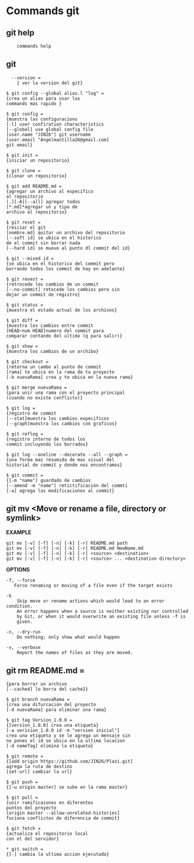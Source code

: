 <div>
    <h1>
        Commands git
    </h1>
</div>

## git help
```shell
    commands help
```
## git
```shell
  --version =
    { ver la version del git}
```
    $ git config --global alias.l "log" =
    {crea un alias para usar los
    commands mas rapido }

    $ git config =
    {muestra las configuracions
    [-l] user confiration characteristics
    [--global] use global config file
    [user.name "JIN26"] git username
    [user.email "Angelmantilla26@gmail.com]
    git email}

    $ git init =
    {iniciar un repositorio}

    $ git clone =
    {clonar un repositorio}

    $ git add README.md =
    {agregar un archivo al especifico
    al repositorio
    [.][-A][--all] agregar todos
    [*.md]*agregar un y tipo de
    archivo al repositorio}

    $ git reset =
    {reiciar el git
    [nombre.md] quitar un archivo del repositorio
    [--soft id] se ubica en el historico
    de el commit sin borrar nada
    [--hard id] se mueve al punto dl commit del id}

    $ git --mixed id =
    {se ubica en el historico del commit pero
    borrando todos los commit de hay en adelante}

    $ git revest =
    {retrocede los cambios de un commit
    [--no-commit] retocede los cambios pero sin
    dejar un commit de registro}

    $ git status =
    {muestra el estado actual de los archivos}

    $ git diff =
    {muestra los cambios entre commit
    [HEAD~num HEAD]numero del commit para
    comparar contando del ultimo (q para salir)}

    $ git show =
    {muestra los cambios de un archibo}

    $ git checkout =
    {retorna un cambo al punto de commit
    [rama] te ubica en la rama de tu proyecto
    [-b nuevaRama] crea y te ubica en la nueva rama}

    $ git merge nuevaRama =
    {para unir una rama con el proyecto principal
    (cuando no existe conflicto)}

    $ git log =
    {registro de commit
    [--stat]muestra los cambios expecificos
    [--graph]muestra los cambios con graficos}

    $ git reflog =
    {registro interno de todos los
    commit incluyendo los borrados}

    $ git log --oneline --decorate --all --graph =
    {una forma mas resumida de mas visual del
    historial de commit y donde nos encontramos}

    $ git commit =
    {[-m "name"] guardado de cambios
    [--amend -m "name"] retictificación del commti
    [-a] agrega las modificaciones al commit}

## git mv <Move or rename a file, directory or symlink>
**EXAMPLE**
```shell
git mv [-v] [-f] [-n] [-k] [-r] README.md path
git mv [-v] [-f] [-n] [-k] [-r] README.md NewName.md
git mv [-v] [-f] [-n] [-k] [-r] <source> <destination>
git mv [-v] [-f] [-n] [-k] [-r] <source> ... <destination directory>
```
**OPTIONS**
```shell
-f, --force
   Force renaming or moving of a file even if the target exists

-k
    Skip move or rename actions which would lead to an error condition.
    An error happens when a source is neither existing nor controlled
    by Git, or when it would overwrite an existing file unless -f is
    given.

-n, --dry-run
    Do nothing; only show what would happen

-v, --verbose
    Report the names of files as they are moved.
```
## git rm README.md =
    {para borrar un archivo
    [--cached] lo borra del cache2}

    $ git branch nuevaRama =
    {crea una difurcación del proyecto
    [-d nuevaRama] para eliminar una rama}

    $ git tag Version_1.0.0 =
    {[version_1.0.0] crea una etiqueta}
    [-a verision_1.0.0 id -m "version inicial"]
    crea una etiqueta y se le agrega un mensaje sin
    no pones el id se ubica en la ultima locacion
    [-d nameTag] elimina la etiqueta}

    $ git remote =
    {[add origin https://github.com/JIN26/Plazi.git]
    agrega la ruta de destino
    [set-url] cambiar la url}

    $ git push =
    {[-u origin master] se sube en la rama master}

    $ git pull =
    {unir ramificaiones en diferentes
    puntos del proyecto
    [origin master --allow-unrelated-histories]
    fuciona conflictos de diferencia de commit}

    $ git fetch =
    {actualiza el repositorio local
    con el del servidor}

    * git switch =
    {[-] cambia la ultima accion ejecutada}
